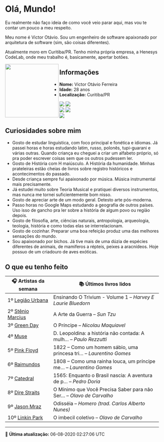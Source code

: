 # Olá, Mundo!

Eu realmente não faço ideia de como você veio parar aqui, mas vou te contar um pouco a meu respeito.

Meu nome é Victor Otávio. Sou um engenheiro de software apaixonado por arquitetura de software (sim, são coisas diferentes).

Atualmente moro em Curitiba/PR. Tenho minha própria empresa, a Henesys CodeLab, onde meu trabalho é, basicamente, apertar botões.

<img align="left" src="https://github.com/vctrtvfrrr/vctrtvfrrr/raw/master/octocat.png" alt="" width="175" />

## Informações

- **Nome:** Victor Otávio Ferreira
- **Idade:** 28 anos
- **Localização:** Curitiba/PR

[![](https://img.shields.io/badge/LinkedIn-victorotavio-blue)](https://www.linkedin.com/in/victorotavio/) [![](https://img.shields.io/badge/Twitter-@vctrtvfrrr-blue)](https://twitter.com/vctrtvfrrr)  
[![](https://img.shields.io/badge/GitHub-vctrtvfrrr-24292e)](https://github.com/vctrtvfrrr) [![](https://img.shields.io/badge/GitLab-vctrtvfrrr-ec5d16)](https://gitlab.com/vctrtvfrrr)  
[![](https://img.shields.io/badge/Email-victor@otavioferreira.com.br-red)](mailto:victor@otavioferreira.com.br)  

## Curiosidades sobre mim

-   Gosto de estudar linguística, com foco principal e fonética e idiomas. Já passei horas e horas estudando latim, russo, polonês, tupi-guarani e várias outras. Quando criança eu cheguei a criar um alfabeto próprio, só pra poder escrever coisas sem que os outros pudessem ler.
-   Gosto de História com H maiúsculo. A História da humanidade. Minhas prateleiras estão cheias de livros sobre registro históricos e acontecimentos do passado.
-   Desde criança sempre fui apaixonado por música. Música instrumental mais precisamente.
-   Já estudei muito sobre Teoria Musical e pratiquei diversos instrumentos, mas nunca me tornei suficientemente bom nisso.
-   Gosto de apreciar arte de um modo geral. Detesto arte pós-moderna.
-   Passo horas no Google Maps estudando a geografia de outros países. Uso isso de gancho pra ler sobre a história de algum povo ou região depois.
-   Gosto de filosofia, arte, ciências naturais, antropologia, arqueologia, teologia, história e como todas elas se interrelacionam.
-   Gosto de cozinhar. Preparar uma boa refeição produz uma das melhores sensações do mundo.
-   Sou apaixonado por bichos. Já tive mais de uma dúzia de espécies diferentes de animais, de mamiferos a répteis, peixes a aracnídeos. Hoje possuo de um criadouro de aves exóticas.


## O que eu tenho feito

|                       🎧 Artistas da semana                        |                      📚 Últimos livros lidos                      |
|--------------------------------------------------------------------|-------------------------------------------------------------------|
| 1º [Legião Urbana](https://www.last.fm/music/Legi%C3%A3o+Urbana)   | Ensinando O Trivium - Volume 1	–	_Harvey E Laurie Bluedorn_         |
| 2º [Stênio Marcius](https://www.last.fm/music/St%C3%AAnio+Marcius) | A Arte da Guerra	–	_Sun Tzu_                                        |
| 3º [Green Day](https://www.last.fm/music/Green+Day)                | O Príncipe	–	_Nicolau Maquiavel_                                    |
| 4º [Muse](https://www.last.fm/music/Muse)                          | D. Leopoldina: a história não contada: A mulh…	–	_Paulo Rezzutti_   |
| 5º [Pink Floyd](https://www.last.fm/music/Pink+Floyd)              | 1822 – Como um homem sábio, uma princesa tri…	–	_Laurentino Gomes_  |
| 6º [Raimundos](https://www.last.fm/music/Raimundos)                | 1808 – Como uma rainha louca, um príncipe me…	–	_Laurentino Gomes_  |
| 7º [Catedral](https://www.last.fm/music/Catedral)                  | 1565: Enquanto o Brasil nascia: A aventura de p…	–	_Pedro Doria_    |
| 8º [Dire Straits](https://www.last.fm/music/Dire+Straits)          | O Mínimo que Você Precisa Saber para não Ser…	–	_Olavo de Carvalho_ |
| 9º [Jason Mraz](https://www.last.fm/music/Jason+Mraz)              | Odisséia	–	_Homero (trad. Carlos Alberto Nunes)_                    |
| 10º [Linkin Park](https://www.last.fm/music/Linkin+Park)           | O imbecil coletivo	–	_Olavo de Carvalho_                            |


---

🚀 **Última atualização:** 06-08-2020 02:27:06 UTC
